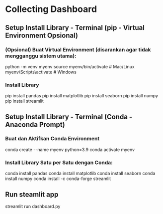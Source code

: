 # Collecting Dashboard

## Setup Install Library - Terminal (pip - Virtual Environment Opsional)

### (Opsional) Buat Virtual Environment (disarankan agar tidak mengganggu sistem utama):

python -m venv myenv
source myenv/bin/activate # Mac/Linux
myenv\Scripts\activate # Windows

### Install Library

pip install pandas
pip install matplotlib
pip install seaborn
pip install numpy
pip install streamlit

## Setup Install Library - Terminal (Conda - Anaconda Prompt)

### Buat dan Aktifkan Conda Environment

conda create --name myenv python=3.9
conda activate myenv

### Install Library Satu per Satu dengan Conda:

conda install pandas
conda install matplotlib
conda install seaborn
conda install numpy
conda install -c conda-forge streamlit

## Run steamlit app

streamlit run dashboard.py
